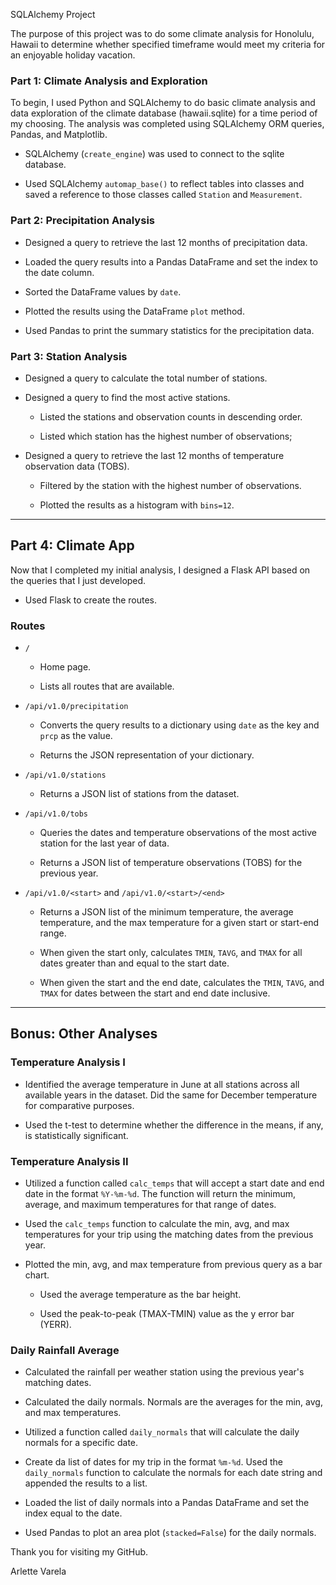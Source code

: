 SQLAlchemy Project

The purpose of this project was to do some climate analysis for Honolulu, Hawaii to determine whether  specified timeframe would meet my criteria for an enjoyable holiday vacation.

### Part 1: Climate Analysis and Exploration

To begin, I used Python and SQLAlchemy to do basic climate analysis and data exploration of the climate database (hawaii.sqlite) for a time period of my choosing. The analysis was completed using SQLAlchemy ORM queries, Pandas, and Matplotlib. 

* SQLAlchemy (`create_engine`) was used to connect to the sqlite database.

* Used SQLAlchemy `automap_base()` to reflect tables into classes and saved a reference to those classes called `Station` and `Measurement`.

### Part 2: Precipitation Analysis

* Designed a query to retrieve the last 12 months of precipitation data.

* Loaded the query results into a Pandas DataFrame and set the index to the date column.

* Sorted the DataFrame values by `date`.

* Plotted the results using the DataFrame `plot` method.

* Used Pandas to print the summary statistics for the precipitation data.

### Part 3: Station Analysis

* Designed a query to calculate the total number of stations.

* Designed a query to find the most active stations.

  * Listed the stations and observation counts in descending order.

  * Listed which station has the highest number of observations;

* Designed a query to retrieve the last 12 months of temperature observation data (TOBS).

  * Filtered by the station with the highest number of observations.

  * Plotted the results as a histogram with `bins=12`.

- - -

## Part 4: Climate App

Now that I completed my initial analysis, I designed a Flask API based on the queries that I just developed.

* Used Flask to create the routes.

### Routes

* `/`

  * Home page.

  * Lists all routes that are available.

* `/api/v1.0/precipitation`

  * Converts the query results to a dictionary using `date` as the key and `prcp` as the value.

  * Returns the JSON representation of your dictionary.

* `/api/v1.0/stations`

  * Returns a JSON list of stations from the dataset.

* `/api/v1.0/tobs`
  * Queries the dates and temperature observations of the most active station for the last year of data.
  
  * Returns a JSON list of temperature observations (TOBS) for the previous year.

* `/api/v1.0/<start>` and `/api/v1.0/<start>/<end>`

  * Returns a JSON list of the minimum temperature, the average temperature, and the max temperature for a given start or start-end range.

  * When given the start only, calculates `TMIN`, `TAVG`, and `TMAX` for all dates greater than and equal to the start date.

  * When given the start and the end date, calculates the `TMIN`, `TAVG`, and `TMAX` for dates between the start and end date inclusive.

- - -

## Bonus: Other Analyses

### Temperature Analysis I

* Identified the average temperature in June at all stations across all available years in the dataset. Did the same for December temperature for comparative purposes.

* Used the t-test to determine whether the difference in the means, if any, is statistically significant. 

### Temperature Analysis II

* Utilized a function called `calc_temps` that will accept a start date and end date in the format `%Y-%m-%d`. The function will return the minimum, average, and maximum temperatures for that range of dates.

* Used the `calc_temps` function to calculate the min, avg, and max temperatures for your trip using the matching dates from the previous year.

* Plotted the min, avg, and max temperature from previous query as a bar chart.

  * Used the average temperature as the bar height.

  * Used the peak-to-peak (TMAX-TMIN) value as the y error bar (YERR).


### Daily Rainfall Average

* Calculated the rainfall per weather station using the previous year's matching dates.

* Calculated the daily normals. Normals are the averages for the min, avg, and max temperatures.

* Utilized a function called `daily_normals` that will calculate the daily normals for a specific date. 

* Create da list of dates for my trip in the format `%m-%d`. Used the `daily_normals` function to calculate the normals for each date string and appended the results to a list.

* Loaded the list of daily normals into a Pandas DataFrame and set the index equal to the date.

* Used Pandas to plot an area plot (`stacked=False`) for the daily normals.


Thank you for visiting my GitHub.

Arlette Varela
